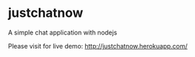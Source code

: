 # justchatnow
A simple chat application with nodejs

Please visit for live demo: http://justchatnow.herokuapp.com/
